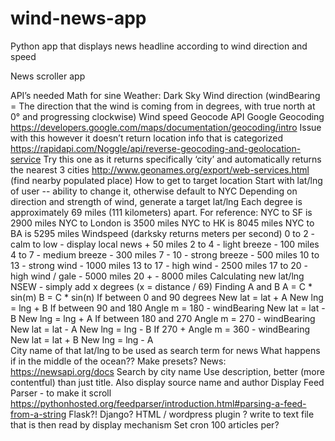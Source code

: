 # wind-news-app
Python app that displays news headline according to wind direction and speed 


News scroller app 

API’s needed 
Math for sine
Weather: Dark Sky 
Wind direction (windBearing = The direction that the wind is coming from in degrees, with true north at 0° and progressing clockwise)
Wind speed 
Geocode API 
Google Geocoding https://developers.google.com/maps/documentation/geocoding/intro
Issue with this however it doesn’t return location info that is categorized 
https://rapidapi.com/Noggle/api/reverse-geocoding-and-geolocation-service
Try this one as it returns specifically ‘city’ and automatically returns the nearest 3 cities 
http://www.geonames.org/export/web-services.html (find nearby populated place) 
How to get to target location 
Start with lat/lng of user -- ability to change it, otherwise default to NYC 
Depending on direction and strength of wind, generate a target lat/lng 
Each degree is approximately 69 miles (111 kilometers) apart. For reference: 
NYC to SF is 2900 miles 
NYC to London is 3500 miles 
NYC to HK is 8045 miles 
NYC to BA is 5295 miles 
Windspeed (darksky returns meters per second) 
0 to 2 - calm to low - display local news + 50 miles 
2 to 4 - light breeze - 100 miles  
4 to 7 - medium breeze - 300 miles 
7 - 10 - strong breeze - 500 miles 
10 to 13 - strong wind - 1000 miles 
13 to 17 - high wind - 2500 miles 
17 to 20 - high wind / gale - 5000 miles 
20 + - 8000 miles 
Calculating new lat/lng
NSEW - simply add x degrees (x = distance / 69)
Finding A and B 
A = C * sin(m) 
B = C * sin(n)
If between 0 and 90 degrees 
New lat = lat + A
New lng = lng + B
If between 90 and 180 
Angle m = 180 - windBearing 
New lat = lat - B
New lng = lng + A 
If between 180 and 270 
Angle m = 270 - windBearing 
New lat = lat - A 
New lng = lng - B
If 270 + 
Angle m = 360 - windBearing 
New lat = lat + B 
New lng = lng - A   
City name of that lat/lng to be used as search term for news 
What happens if in the middle of the ocean?? 
Make presets? 
News: https://newsapi.org/docs
Search by city name 
Use description, better (more contentful) than just title. Also display source name and author
Display 
Feed Parser - to make it scroll https://pythonhosted.org/feedparser/introduction.html#parsing-a-feed-from-a-string
Flask?! Django? 
HTML / wordpress plugin ? write to text file that is then read by display mechanism 
Set cron 
100 articles per?  
